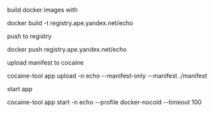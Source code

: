 build docker images with

docker build -t registry.ape.yandex.net/echo

push to registry

docker push registry.ape.yandex.net/echo

upload manifest to cocaine

cocaine-tool app upload -n echo --manifest-only --manifest ./manifest

start app

cocaine-tool app start -n echo --profile docker-nocold --timeout 100
